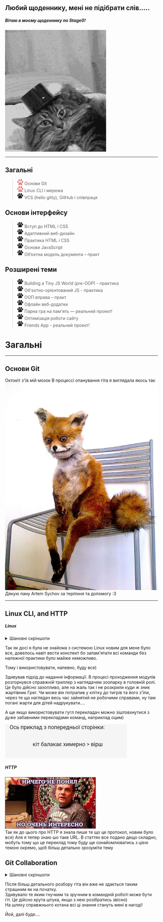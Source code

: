 Любий щоденнику, мені не підібрати слів.....
---
##### Вітаю в моєму щоденнику по Stage0!  
![](img/7KJ.gif)

---
## Загальні
 > <img src="img/paw.png" alt="+" width="20"> Основи Git  
 > <img src="img/paw.png" alt="+" width="20">  Linux CLI і мережа  
 > <img src="img/blackpaw.png" alt="+" width="20"> VCS (hello gitty), GitHub і співпраця  

 ## Основи інтерфейсу
 > <img src="img/blackpaw.png" alt="+" width="20"> Вступ до HTML і CSS  
 > <img src="img/blackpaw.png" alt="+" width="20"> Адаптивний веб-дизайн  
 > <img src="img/blackpaw.png" alt="+" width="20"> Практика HTML і CSS  
 > <img src="img/blackpaw.png" alt="+" width="20"> Основи JavaScript  
 > <img src="img/blackpaw.png" alt="+" width="20"> Об’єктна модель документа – практ  

 ## Розширені теми
 > <img src="img/blackpaw.png" alt="+" width="20"> Building a Tiny JS World (pre-OOP) - практика  
 > <img src="img/blackpaw.png" alt="+" width="20"> Об'єктно-орієнтований JS - практика  
 > <img src="img/blackpaw.png" alt="+" width="20"> ООП вправа – практ  
 > <img src="img/blackpaw.png" alt="+" width="20"> Офлайн веб-додатки  
 > <img src="img/blackpaw.png" alt="+" width="20"> Парна гра на пам'ять — реальний проект!   
 > <img src="img/blackpaw.png" alt="+" width="20"> Оптимізація роботи сайту  
 > <img src="img/blackpaw.png" alt="+" width="20"> Friends App - реальний проект!  

 # Загальні
 ***
 ## Основи Git
 Октокіт з'їв мій мозок
 В процессі опанування гіта я виглядала якось так ![](img/Stoned_Fox.jpg)  
 Дякую пану Artem Sychov за терпіння та допомогу :3
 ***
 ## Linux CLI, and HTTP

 ##### Linux

 <details>
    <summary>Шановні скріншоти</summary>
    <img src="img/linux.jpg" alt="">
    <img src="img/linux2.jpg" alt="">
    <img src="img/linux3.jpg" alt="">
    <img src="img/linux4.jpg" alt="">
</details>

Так як досі я була не знайома з системою Linux новим для мене було все, довелось навіт вести конспект бо запам'ятати всі команди без належної практики було майже неможливо.

Тому і використовувати, напевно, буду все)

Здивував підхід до надання інформації. В процесі проходження модулів розгорнувся справжній триллер з наглядачем зоопарку в головній ролі. Це було дійсно захопливо, але на жаль так і не розкрили куди ж зник жартівник Грег. Чи може він потрапив у клітку до тигрів та його з'їли, через те що наглядач весь час зайнятий не робочими справами, ну там погані жарти для дітей надрукувати....

А ще якщо використовувати гугл перекладач можно зіштовхнутися з дуже забавними перекладами команд, наприклад оцим)

![](img/kit.jpg)

##### HTTP
![](img/mem.jpg)  
 Так як до цього про HTTP я знала лише те що це протокол, новим було все) 
 Але я тепер знаю шо таке URL.
 В статтях все подано дещо складно, мобуть тому що це переклад тому буду ще ознайомлюватись з цією темою окремо, щоб більш детально зрозуміти тему

## Git Collaboration

<details>
    <summary>Шановні скріншоти</summary>
    <img src="img/git.jpg" alt="">
    <img src="img/git1.jpg" alt="">
    <img src="img/gitcours.jpg" alt="">
    <img src="img/gitcours2.jpg" alt="">
</details>

Після більш детального розбору гіта він вже не здається таким страшним як на початку.  
Здивувало те яким гнучким та зручним в командній роботі може бути гіт. Це дійсно крута штука, якщо з нею розібратись звісно)  
На шляху справжнього котана всі ці знання стануть мені в нагоді!



 Йой, далі буде....
